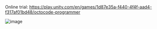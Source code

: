 Online trial: https://play.unity.com/en/games/1d87e35a-f440-4f4f-aad4-f317af01bd48/octocode-programmer

![image](https://github.com/xr0919/OctoCode_Programmer/assets/62006691/0abbd93f-9931-4920-a152-2a957e5e498a)

